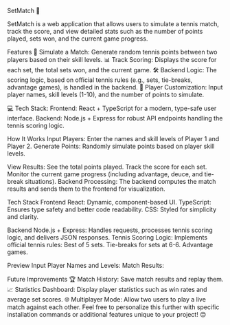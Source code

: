 SetMatch 🎾

SetMatch is a web application that allows users to simulate a tennis match, track the score, and view detailed stats such as the number of points played, sets won, and the current game progress.

Features
🎾 Simulate a Match: Generate random tennis points between two players based on their skill levels.
📊 Track Scoring: Displays the score for each set, the total sets won, and the current game.
🛠️ Backend Logic: The scoring logic, based on official tennis rules (e.g., sets, tie-breaks, advantage games), is handled in the backend.
🌟 Player Customization: Input player names, skill levels (1-10), and the number of points to simulate.

💻 Tech Stack:
Frontend: React + TypeScript for a modern, type-safe user interface.
Backend: Node.js + Express for robust API endpoints handling the tennis scoring logic.

How It Works
Input Players: Enter the names and skill levels of Player 1 and Player 2.
Generate Points: Randomly simulate points based on player skill levels.

View Results:
See the total points played.
Track the score for each set.
Monitor the current game progress (including advantage, deuce, and tie-break situations).
Backend Processing: The backend computes the match results and sends them to the frontend for visualization.

Tech Stack
Frontend
React: Dynamic, component-based UI.
TypeScript: Ensures type safety and better code readability.
CSS: Styled for simplicity and clarity.

Backend
Node.js + Express: Handles requests, processes tennis scoring logic, and delivers JSON responses.
Tennis Scoring Logic: Implements official tennis rules:
Best of 5 sets.
Tie-breaks for sets at 6-6.
Advantage games.


Preview
Input Player Names and Levels:
Match Results:

Future Improvements
🏆 Match History: Save match results and replay them.
📈 Statistics Dashboard: Display player statistics such as win rates and average set scores.
🌐 Multiplayer Mode: Allow two users to play a live match against each other.
Feel free to personalize this further with specific installation commands or additional features unique to your project! 😊
